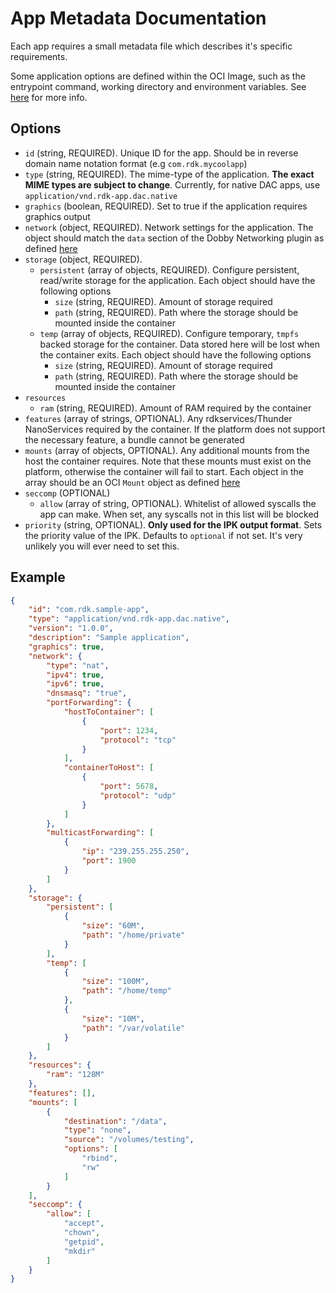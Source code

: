# App Metadata Documentation
Each app requires a small metadata file which describes it's specific requirements.

Some application options are defined within the OCI Image, such as the entrypoint command, working directory and environment variables. See [here](https://github.com/opencontainers/image-spec/blob/master/config.md) for more info.

## Options
* `id` (string, REQUIRED). Unique ID for the app. Should be in reverse domain name notation format (e.g `com.rdk.mycoolapp`)
* `type` (string, REQUIRED). The mime-type of the application. **The exact MIME types are subject to change**. Currently, for native DAC apps, use `application/vnd.rdk-app.dac.native`
* `graphics` (boolean, REQUIRED). Set to true if the application requires graphics output
* `network` (object, REQUIRED). Network settings for the application. The object should match the `data` section of the Dobby Networking plugin as defined [here](https://github.com/rdkcentral/Dobby/tree/master/rdkPlugins/Networking/README.md)
* `storage` (object, REQUIRED).
  * `persistent` (array of objects, REQUIRED). Configure persistent, read/write storage for the application. Each object should have the following options
    * `size` (string, REQUIRED). Amount of storage required
    * `path` (string, REQUIRED). Path where the storage should be mounted inside the container
  * `temp` (array of objects, REQUIRED). Configure temporary, `tmpfs` backed storage for the container. Data stored here will be lost when the container exits. Each object should have the following options
    * `size` (string, REQUIRED). Amount of storage required
    * `path` (string, REQUIRED). Path where the storage should be mounted inside the container
* `resources`
  * `ram` (string, REQUIRED). Amount of RAM required by the container
* `features` (array of strings, OPTIONAL). Any rdkservices/Thunder NanoServices required by the container. If the platform does not support the necessary feature, a bundle cannot be generated
* `mounts` (array of objects, OPTIONAL). Any additional mounts from the host the container requires. Note that these mounts must exist on the platform, otherwise the container will fail to start. Each object in the array should be an OCI `Mount` object as defined [here](https://github.com/opencontainers/runtime-spec/blob/master/config.md#mounts)
* `seccomp` (OPTIONAL)
    * `allow` (array of string, OPTIONAL). Whitelist of allowed syscalls the app can make. When set, any syscalls not in this list will be blocked
* `priority` (string, OPTIONAL). **Only used for the IPK output format**. Sets the priority value of the IPK. Defaults to `optional` if not set. It's very unlikely you will ever need to set this.

## Example
```json
{
    "id": "com.rdk.sample-app",
    "type": "application/vnd.rdk-app.dac.native",
    "version": "1.0.0",
    "description": "Sample application",
    "graphics": true,
    "network": {
        "type": "nat",
        "ipv4": true,
        "ipv6": true,
        "dnsmasq": "true",
        "portForwarding": {
            "hostToContainer": [
                {
                    "port": 1234,
                    "protocol": "tcp"
                }
            ],
            "containerToHost": [
                {
                    "port": 5678,
                    "protocol": "udp"
                }
            ]
        },
        "multicastForwarding": [
            {
                "ip": "239.255.255.250",
                "port": 1900
            }
        ]
    },
    "storage": {
        "persistent": [
            {
                "size": "60M",
                "path": "/home/private"
            }
        ],
        "temp": [
            {
                "size": "100M",
                "path": "/home/temp"
            },
            {
                "size": "10M",
                "path": "/var/volatile"
            }
        ]
    },
    "resources": {
        "ram": "128M"
    },
    "features": [],
    "mounts": [
        {
            "destination": "/data",
            "type": "none",
            "source": "/volumes/testing",
            "options": [
                "rbind",
                "rw"
            ]
        }
    ],
    "seccomp": {
        "allow": [
            "accept",
            "chown",
            "getpid",
            "mkdir"
        ]
    }
}
```